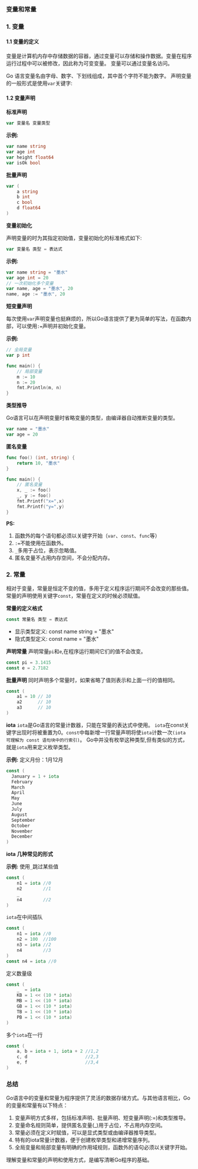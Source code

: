 ### 变量和常量
### 1. 变量
#### 1.1 变量的定义
变量是计算机内存中存储数据的容器，通过变量可以存储和操作数据。变量在程序运行过程中可以被修改，因此称为可变变量。
变量可以通过变量名访问。

Go 语言变量名由字母、数字、下划线组成，其中首个字符不能为数字。
声明变量的一般形式是使用`var`关键字:
#### 1.2 变量声明
**标准声明**
```go
var 变量名 变量类型
```

**示例:**
```go
var name string
var age int
var height float64
var isOk bool
```

**批量声明**
```go
var (
    a string
    b int
    c bool
    d float64
)
```

**变量初始化**

声明变量的时为其指定初始值，变量初始化的标准格式如下:
```go
var 变量名 类型 = 表达式
```

**示例:**
```go
var name string = "墨水"
var age int = 20
// 一次初始化多个变量
var name, age = "墨水", 20
name, age := "墨水", 20
```
**短变量声明**

每次使用`var`声明变量也挺麻烦的，所以Go语言提供了更为简单的写法，在函数内部，可以使用`:=`声明并初始化变量。

**示例:**
```go
// 全局变量
var p int

func main() {
    // 局部变量
    m := 10
    n := 20  
    fmt.Println(m, n)
}
```
**类型推导**

Go语言可以在声明变量时省略变量的类型，由编译器自动推断变量的类型。
```go
var name = "墨水"
var age = 20
```

**匿名变量**
```go
func foo() (int, string) {
    return 10, "墨水"
}

func main() {
    // 匿名变量
    x, _ := foo()
    _, y := foo()
    fmt.Printf("x=",x)
    fmt.Printf("y=",y) 
}
```
**PS:**
1. 函数外的每个语句都必须以关键字开始（`var`、`const`、`func`等）
2. `:=`不能使用在函数外。
3. `_`多用于占位，表示忽略值。
4. 匿名变量不占用内存空间，不会分配内存。

### 2. 常量
相对于变量，常量是恒定不变的值，多用于定义程序运行期间不会改变的那些值。常量的声明使用关键字`const`，常量在定义的时候必须赋值。

**常量的定义格式**
```go
const 常量名 类型 = 表达式
```
* 显示类型定义: const name string = "墨水"
* 隐式类型定义: const name = "墨水"

**声明常量**
声明常量`pi`和`e`,在程序运行期间它们的值不会改变。
```go
const pi = 3.1415
const e = 2.7182
```
**批量声明**
同时声明多个常量时，如果省略了值则表示和上面一行的值相同。
```go
const (
    a1 = 10 // 10
    a2      // 10
    a3      // 10
)
```
**iota**
`iota`是Go语言的常量计数器，只能在常量的表达式中使用。
`iota`在const关键字出现时将被重置为0。`const`中每新增一行常量声明将使`iota`计数一次`(iota 可理解为 const 语句块中的行索引)`。
Go中并没有枚举这种类型,但有类似的方式，就是`iota`用来定义枚举类型。

**示例:**
定义月份：1月12月
```go
const (
  January = 1 + iota 
  February
  March
  April
  May
  June
  July
  August
  September
  October  
  November
  December
)
```
**iota 几种常见的形式**

**示例:**
使用`_`跳过某些值
```go
const (
    n1 = iota //0
    n2        //1
    _         
    n4        //2  
)
```
`iota`在中间插队

```go
const (
    n1 = iota //0
    n2 = 100  //100
    n3 = iota //2  
    n4        //3
)
const n4 = iota //0
```
定义数量级
```go
const (
    _  = iota
    KB = 1 << (10 * iota)
    MB = 1 << (10 * iota)
    GB = 1 << (10 * iota) 
    TB = 1 << (10 * iota)
    PB = 1 << (10 * iota) 
)
```
多个`iota`在一行
```go
const (
    a, b = iota + 1, iota + 2 //1,2
    c, d                      //2,3
    e, f                      //3,4  
)
```

### 总结
Go语言中的变量和常量为程序提供了灵活的数据存储方式。与其他语言相比，Go的变量和常量有以下特点：

1. 变量声明方式多样，包括标准声明、批量声明、短变量声明(:=)和类型推导。
2. 变量命名规则简单，提供匿名变量(_)用于占位，不占用内存空间。
3. 常量必须在定义时赋值，可以是显式类型或由编译器推导类型。
4. 特有的iota常量计数器，便于创建枚举类型和递增常量序列。
5. 全局变量和局部变量有明确的作用域规则，函数外的语句必须以关键字开始。

理解变量和常量的声明和使用方式，是编写清晰Go程序的基础。